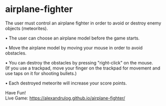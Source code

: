 # airplane-fighter

The user must control an airplane fighter in order to avoid or destroy enemy objects (meteorites).

• The user can choose an airplane model before the game starts.

• Move the airplane model by moving your mouse in order to avoid obstacles.

• You can destroy the obstacles by pressing "right-click" on the mouse.  
(If you use a trackpad, move your finger on the trackpad for movement and use taps on it for shooting bullets.)

• Each destroyed meteorite will increase your score points.

Have Fun!  
Live Game: https://alexandrulog.github.io/airplane-fighter/
